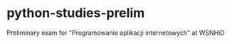 python-studies-prelim
=====================

Preliminary exam for "Programowanie aplikacji internetowych" at WSNHiD
